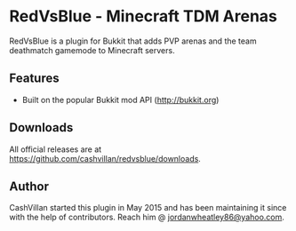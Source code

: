 # **RedVsBlue - Minecraft TDM Arenas**
RedVsBlue is a plugin for Bukkit that adds PVP arenas and the team deathmatch gamemode to Minecraft servers.

## Features

* Built on the popular Bukkit mod API (http://bukkit.org)

## Downloads

All official releases are at https://github.com/cashvillan/redvsblue/downloads.

## Author

CashVillan started this plugin in May 2015 and has been maintaining it since with the help of contributors. Reach him @ jordanwheatley86@yahoo.com.
